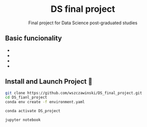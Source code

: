 <h1 align="center">
  DS final project
</h1>

<p align="center">
  Final project for Data Science post-graduated studies<br/>
</p>

## Basic funcionality

- 
- 
- 
- 

## Install and Launch Project 🚀

```bash
git clone https://github.com/wszczawinski/DS_final_project.git
cd DS_fianl_project
conda env create -f environment.yaml

conda activate DS_project

jupyter notebook
```